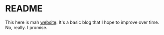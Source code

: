 # README

This here is mah [website](http://michaeldawson.com.au). It's a basic blog that I hope to improve over time. No, really. I promise.
